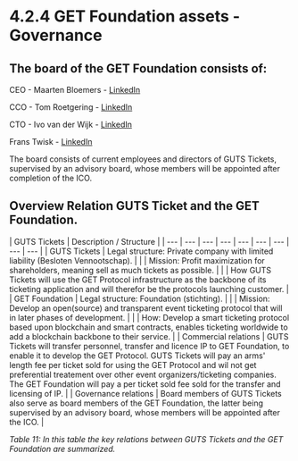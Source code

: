 # 4.2.4 GET Foundation assets - Governance

## The board of the GET Foundation consists of:

CEO - Maarten Bloemers - [LinkedIn](https://www.linkedin.com/in/maarten-bloemers-49194a12/)

CCO - Tom Roetgering - [LinkedIn](https://www.linkedin.com/mynetwork/invite-sent/tomroetgering/?isSendInvite=true)

CTO - Ivo van der Wijk - [LinkedIn](https://www.linkedin.com/in/vanderwijk/)

Frans Twisk - [LinkedIn](https://www.linkedin.com/in/franstwisk/)

The board consists of current employees and directors of GUTS Tickets, supervised by an advisory board,whose members will be appointed after completion of the ICO.

## Overview Relation GUTS Ticket and the GET Foundation.

| GUTS Tickets | Description / Structure |
| --- | --- | --- | --- | --- | --- | --- | --- | --- |
| GUTS Tickets | Legal structure: Private company with limited liability \(Besloten Vennootschap\). |
|  | Mission: Profit maximization for shareholders, meaning sell as much tickets as possible. |
|  | How GUTS Tickets will use the GET Protocol infrastructure as the backbone of its ticketing application and will therefor be the protocols launching customer. |
| GET Foundation | Legal structure: Foundation \(stichting\). |
|  | Mission: Develop an open\(source\) and transparent event ticketing protocol that will in later phases of development. |
|  | How: Develop a smart ticketing protocol based upon blockchain and smart contracts, enables ticketing worldwide to add a blockchain backbone to their service. |
| Commercial relations | GUTS Tickets will transfer personnel, transfer and licence IP to GET Foundation, to enable it to develop the GET Protocol. GUTS Tickets will pay an arms' length fee per ticket sold for using the GET Protocol and wil not get preferential treatement over other event organizers/ticketing companies. The GET Foundation will pay a per ticket sold fee sold for the transfer and licensing of IP. |
| Governance relations | Board members of GUTS Tickets also serve as board members of the GET Foundation, the latter being supervised by an advisory board, whose members will be appointed after the ICO. |

_Table 11: In this table the key relations between GUTS Tickets and the GET Foundation are summarized._

